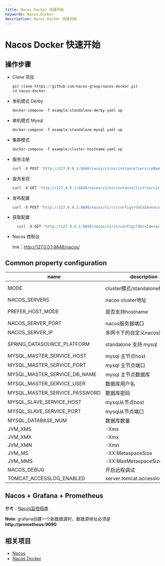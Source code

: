 ```yaml
---
title: Nacos Docker 快速开始
keywords: Nacos,Docker
description: Nacos Docker 快速开始
---
```


# Nacos Docker 快速开始

## 操作步骤

* Clone 项目

  ```powershell
  git clone https://github.com/nacos-group/nacos-docker.git
  cd nacos-docker
  ```


* 单机模式 Derby

  ```powershell
  docker-compose -f example/standalone-derby.yaml up
  ```

* 单机模式 Mysql

  ```powershell
  docker-compose -f example/standalone-mysql.yaml up
  ```

* 集群模式

  ```powershell
  docker-compose -f example/cluster-hostname.yaml up 
  ```

* 服务注册

  ```powershell
  curl -X POST 'http://127.0.0.1:8848/nacos/v1/ns/instance?serviceName=nacos.naming.serviceName&ip=20.18.7.10&port=8080'
  ```
  
* 服务发现

    ```powershell
    curl -X GET 'http://127.0.0.1:8848/nacos/v1/ns/instance/list?serviceName=nacos.naming.serviceName'
    ```
    
* 发布配置

  ```powershell
  curl -X POST "http://127.0.0.1:8848/nacos/v1/cs/configs?dataId=nacos.cfg.dataId&group=test&content=helloWorld"
  ```
  
* 获取配置

  ```powershell
    curl -X GET "http://127.0.0.1:8848/nacos/v1/cs/configs?dataId=nacos.cfg.dataId&group=test"
  ```
* Nacos 控制台

  link：http://127.0.0.1:8848/nacos/

## Common property configuration 

| name                          | description                            | option                                 |
| ----------------------------- | -------------------------------------- | -------------------------------------- |
| MODE                          | cluster模式/standalone模式                     | cluster/standalone default **cluster** |
| NACOS_SERVERS                 | nacos cluster地址        | eg. ip1,ip2,ip3             |
| PREFER_HOST_MODE              | 是否支持hostname         | hostname/ip default **ip**             |
| NACOS_SERVER_PORT             | nacos服务器端口                      | default **8848**                       |
| NACOS_SERVER_IP             | 多网卡下的自定义nacos服务器IP                      |                         |
| SPRING_DATASOURCE_PLATFORM    | standalone 支持 mysql               | mysql / empty default empty            |
| MYSQL_MASTER_SERVICE_HOST     | mysql 主节点host                      |                                        |
| MYSQL_MASTER_SERVICE_PORT     | mysql 主节点端口             | default : **3306**                     |
| MYSQL_MASTER_SERVICE_DB_NAME  | mysql 主节点数据库           |                                        |
| MYSQL_MASTER_SERVICE_USER     | 数据库用户名            |                                        |
| MYSQL_MASTER_SERVICE_PASSWORD | 数据库密码            |                                        |
| MYSQL_SLAVE_SERVICE_HOST      | mysql从节点host                       |                                        |
| MYSQL_SLAVE_SERVICE_PORT      | mysql从节点端口              | default :3306                          |
| MYSQL_DATABASE_NUM      | 数据库数量             | default :2                          |
| JVM_XMS      |  -Xms             | default :2g                          |
| JVM_XMX      |  -Xmx            | default :2g                          |
| JVM_XMN      |  -Xmn           | default :1g                          |
| JVM_MS      |  -XX:MetaspaceSize          | default :128m                          |
| JVM_MMS      |  -XX:MaxMetaspaceSize          | default :320m                          |
| NACOS_DEBUG      |  开启远程调试          | y/n default :n                          |
| TOMCAT_ACCESSLOG_ENABLED      |  server.tomcat.accesslog.enabled         | default :false  

## Nacos + Grafana + Prometheus
参考：[Nacos监控指南](https://nacos.io/zh-cn/docs/monitor-guide.html)

**Note**:  grafana创建一个新数据源时，数据源地址必须是 **http://prometheus:9090**

## 相关项目

* [Nacos](https://github.com/alibaba/nacos)
* [Nacos Docker](https://github.com/nacos-group/nacos-docker)
